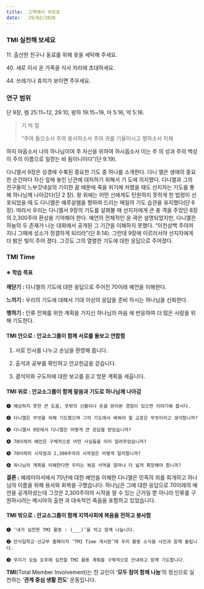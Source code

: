 ```yaml
---
title:  고백에서 위로로
date:   29/02/2020
---
```


### TMI 실천해 보세요

11\. 출산한 친구나 동료를 위해 옷을 세탁해 주세요.

40\. 새로 이사 온 가족을 식사 자리에 초대하세요.

44\. 쓰레기나 휴지가 보이면 주우세요.

### 연구 범위
단 9장, 렘 25:11~12, 29:10, 왕하 19:15~19, 마 5:16, 약 5:16.

> <p>기 억 절</p>
> “주여 들으소서 주여 용서하소서 주여 귀를 기울이시고 행하소서 지체
  하지 마옵소서 나의 하나님이여 주 자신을 위하여 하시옵소서 이는 주
  의 성과 주의 백성이 주의 이름으로 일컫는 바 됨이니이다”(단 9:19).

다니엘서 9장은 성경에 수록된 중요한 기도 중 하나를 소개한다. 다니
엘은 생애의 중요한 순간마다 자신 앞에 놓인 난관에 대처하기 위해서 기
도에 의지했다. 다니엘과 그의 친구들이 느부갓네살의 기이한 꿈 때문에
죽을 위기에 처했을 때도 선지자는 기도를 통해 하나님께 나아갔다(단 2
장). 왕 외에는 어떤 신에게도 탄원하지 못하게 한 법령이 선포되었을 때
도 다니엘은 예루살렘을 향하여 드리는 매일의 기도 습관을 유지했다(단
6장). 따라서 우리는 다니엘서 9장의 기도를 살펴볼 때 선지자에게 큰 충
격을 주었던 8장의 2,300주야 환상을 기억해야 한다. 예언의 전체적인 윤
곽은 설명되었지만, 다니엘은 하늘의 두 존재가 나눈 대화에서 공개된 그
기간을 이해하지 못했다. “이천삼백 주야까지니 그때에 성소가 정결하게
되리라”(단 8:14). 그런데 9장에 이르러서야 선지자에게 더 밝은 빛이 주어
졌다. 그것도 그의 열렬한 기도에 대한 응답으로 주어졌다.

### TMI Time

#### ※ 학습 목표

**깨닫기 :** 다니엘의 기도에 대한 응답으로 주어진 70이레
예언을 이해한다.

**느끼기 :** 우리의 기도에 대해서 기대 이상의 응답을 준비
하시는 하나님을 신뢰한다.

**행하기 :** 인류 전체를 위한 계획을 가지신 하나님의 마음
에 반응하여 더 많은 사람을 위해 기도한다.

#### TMI 안으로 : 안교소그룹이 함께 서로를 돌보고 연합함

1. 서로 인사를 나누고
손님을 환영해 줍니다.

2. 출석과 공부를 확인하고
안교헌금을 걷습니다.

3. 결석자와 구도자에
대한 보고를 듣고
방문 계획을 세웁니다.

#### TMI 위로 : 안교소그룹이 함께 말씀과 기도로 하나님께 나아감

`➊ 예상하지 못한 큰 도움, 뜻밖의 선물이나 돈을 받아본 경험이 있으면 이야기해 봅시다.`

`➋ 다니엘은 무엇을 위해 기도했으며 그의 기도에서 배워야 할 교훈은 무엇이라고 생각합니까?`

`➌ 다니엘서 9장에서 다니엘은 어떻게 큰 응답을 받았습니까?`

`➍ 70이레의 예언은 구체적으로 어떤 사실들을 미리 알려주었습니까?`

`➎ 70이레의 시작점과 2,300주야의 시작점은 어떻게 일치합니까?`

`➏ 하나님의 계획을 이해한다면 우리는 복음 사역을 얼마나 더 넓게 확장해야 합니까?`

**결론 :** 예레미야서에서 70년에 대한 예언을 이해한 다니엘은 민족의 죄를 회개하고 하나님의 이름을
위해 용서와 회복을 구했습니다. 하나님은 그에 대한 응답으로 70이레의 예언을 공개하셨는데
그것은 2,300주야의 시작을 알 수 있는 근거일 뿐 아니라 인류를 구원하시려는 메시아의 출현
과 대속적인 죽음을 포함하고 있었습니다.

#### TMI 밖으로 : 안교소그룹이 함께 지역사회에 복음을 전하고 봉사함

`➊ ‘내가 실천한 TMI 활동 : (___)’을 적고 함께 나눕니다.`

`➋ 안식일학교·선교부 홈페이지 ‘TMI Time 게시판’에 우리 활동 소식을 사진과 함께 올립니다.`

`➌ 우리가 오늘 오후에 실천할 TMI 활동 계획을 구체적으로 안내하고 함께 기도합니다.`

**TMI**(Total Member Involvement)는 전 교인이 ‘**모두 참여 함께 나눔**’의 정신으로 실천하는 ‘**관계 중심 생활 전도**’ 운동입니다.